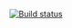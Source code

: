 [![Build status](https://ci.appveyor.com/api/projects/status/6smpaho7oc8sujth/branch/master?svg=true)](https://ci.appveyor.com/project/figlovskayad/webtest/branch/master)
